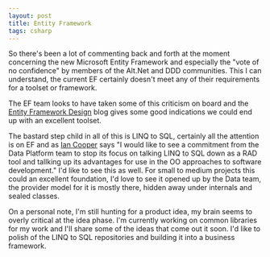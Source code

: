 ```yaml
---
layout: post
title: Entity Framework
tags: csharp
---
```


So there&#39;s been a lot of commenting back and forth at the moment
concerning the new Microsoft Entity Framework and especially the &quot;vote
of no confidence&quot; by members of the Alt.Net and DDD communities. This I
can understand, the current EF certainly doesn&#39;t meet any of their
requirements for a toolset or framework. 

The EF team looks to have taken some of this criticism on board and the [Entity Framework Design](http://blogs.msdn.com/efdesign/) blog gives some good indications we could end up with an excellent toolset.

The bastard step child in all of this is LINQ to SQL, certainly all the attention is on EF and as [Ian Cooper](http://codebetter.com/blogs/ian_cooper/archive/2008/07/02/showing-some-support-for-linq-to-sql.aspx)
says &quot;I would like to see a commitment from the Data Platform team to
stop its focus on talking LINQ to SQL down as a RAD tool and tallking up its
advantages for use in the OO approaches to software development.&quot; I&#39;d
like to see this as well. For small to medium projects this could an
excellent foundation, I&#39;d love to see it opened up by the Data team,
the provider model for it is mostly there, hidden away under internals
and sealed classes.

On a personal note, I&#39;m still hunting for a product idea, my brain seems
to overly critical at the idea phase. I&#39;m currently working on common
libraries for my work and I&#39;ll share some of the ideas that come out it
soon. I&#39;d like to polish of the LINQ to SQL repositories and building
it into a business framework.

